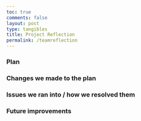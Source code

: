 ```yaml
---
toc: true
comments: false
layout: post
type: tangibles
title: Project Reflection
permalink: /teamreflection
---
```


### Plan

### Changes we made to the plan


### Issues we ran into / how we resolved them


### Future improvements
